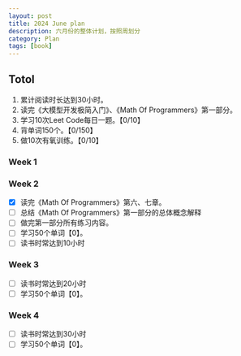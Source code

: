 ```yaml
---
layout: post
title: 2024 June plan
description: 六月份的整体计划，按照周划分
category: Plan
tags: [book]
---
```


## Totol

1. 累计阅读时长达到30小时。
2. 读完《大模型开发极简入门》、《Math Of Programmers》第一部分。
3. 学习10次Leet Code每日一题。【0/10】
4. 背单词150个。【0/150】
5. 做10次有氧训练。【0/10】

### Week 1
### Week 2

   - [x] 读完《Math Of Programmers》第六、七章。
   - [ ] 总结《Math Of Programmers》第一部分的总体概念解释
   - [ ] 做完第一部分所有练习内容。
   - [ ] 学习50个单词【0】。
   - [ ] 读书时常达到10小时

### Week 3

   - [ ] 读书时常达到20小时
   - [ ] 学习50个单词【0】。

### Week 4

   - [ ] 读书时常达到30小时
   - [ ] 学习50个单词【0】。
